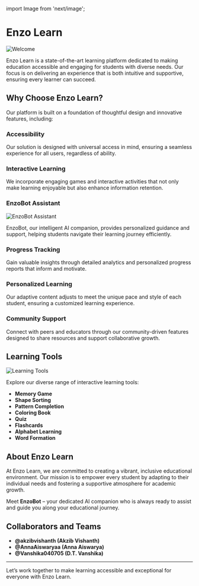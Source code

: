 import Image from 'next/image';

# Enzo Learn

<Image src="welcome.jpeg" alt="Welcome" width={800} height={400} />

Enzo Learn is a state-of-the-art learning platform dedicated to making education accessible and engaging for students with diverse needs. Our focus is on delivering an experience that is both intuitive and supportive, ensuring every learner can succeed.

## Why Choose Enzo Learn?

Our platform is built on a foundation of thoughtful design and innovative features, including:

### Accessibility
Our solution is designed with universal access in mind, ensuring a seamless experience for all users, regardless of ability.

### Interactive Learning
We incorporate engaging games and interactive activities that not only make learning enjoyable but also enhance information retention.

### EnzoBot Assistant
<Image src="/path/to/chatbot-assistant-image.png" alt="EnzoBot Assistant" width={800} height={400} />

EnzoBot, our intelligent AI companion, provides personalized guidance and support, helping students navigate their learning journey efficiently.

### Progress Tracking
Gain valuable insights through detailed analytics and personalized progress reports that inform and motivate.

### Personalized Learning
Our adaptive content adjusts to meet the unique pace and style of each student, ensuring a customized learning experience.

### Community Support
Connect with peers and educators through our community-driven features designed to share resources and support collaborative growth.

## Learning Tools

<Image src="/path/to/learning-tools-image.png" alt="Learning Tools" width={800} height={400} />

Explore our diverse range of interactive learning tools:
- **Memory Game**
- **Shape Sorting**
- **Pattern Completion**
- **Coloring Book**
- **Quiz**
- **Flashcards**
- **Alphabet Learning**
- **Word Formation**

## About Enzo Learn

At Enzo Learn, we are committed to creating a vibrant, inclusive educational environment. Our mission is to empower every student by adapting to their individual needs and fostering a supportive atmosphere for academic growth.

Meet **EnzoBot** – your dedicated AI companion who is always ready to assist and guide you along your educational journey.

## Collaborators and Teams

- **@akzibvishanth (Akzib Vishanth)**
- **@AnnaAiswaryaa (Anna Aiswarya)**
- **@Vanshika040705 (D.T. Vanshika)** 

---

Let’s work together to make learning accessible and exceptional for everyone with Enzo Learn.
